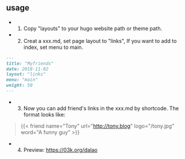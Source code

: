 ## usage
 - 1. Copy "layouts" to your hugo website path or theme path.   
 - 2. Creat a xxx.md, set page layout to "links", If you want to add to index, set menu to main.  
```markdown
---
title: "Myfriends"
date: 2018-11-02
layout: "links"
menu: "main"
weight: 50
---
```
 - 3. Now you can add friend's links in the xxx.md by shortcode. The format looks like:  
>{{< friend name="Tony" url="http://tony.blog" logo="/tony.jpg" word="A funny guy" >}}  

- 4. Preview: https://03k.org/dalao  
									
